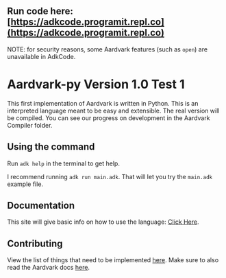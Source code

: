 ## Run code here: [https://adkcode.programit.repl.co](https://adkcode.programit.repl.co)
NOTE: for security reasons, some Aardvark features (such as `open`) are unavailable in AdkCode.


# Aardvark-py Version 1.0 Test 1
This first implementation of Aardvark is written in Python. 
This is an interpreted language meant to be easy and extensible.
The real version will be compiled. You can see our progress on development in the Aardvark Compiler folder.

## Using the command
Run `adk help` in the terminal to get help.

I recommend running `adk run main.adk`.
That will let you try the `main.adk` example file.

## Documentation
This site will give basic info on how to use the language: [Click Here](https://aardvark-docs.replit.app/).

## Contributing 
View the list of things that need to be implemented [here](https://github.com/orgs/Aardvark-team/projects/3).
Make sure to also read the Aardvark docs [here](https://aardvark-docs.replit.app/).

